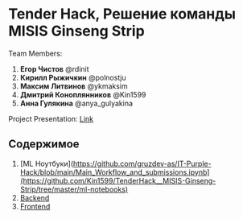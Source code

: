 # Tender Hack, Решение команды MISIS Ginseng Strip

Team Members:

1) **Егор Чистов** @rdinit
2) **Кирилл Рыжичкин** @polnostju
3) **Максим Литвинов** @ykmaksim
4) **Дмитрий Коноплянников** @Kin1599
5) **Анна Гулякина** @anya_gulyakina

Project Presentation: [Link](https://drive.google.com/...)

## Содержимое

1) [ML Ноутбуки](https://github.com/gruzdev-as/IT-Purple-Hack/blob/main/Main_Workflow_and_submissions.ipynb](https://github.com/Kin1599/TenderHack__MISIS-Ginseng-Strip/tree/master/ml-notebooks)
2) [Backend](https://github.com/Kin1599/TenderHack__MISIS-Ginseng-Strip/tree/master/tenderhack-backend)
3) [Frontend](https://github.com/Kin1599/TenderHack__MISIS-Ginseng-Strip/tree/master/tenderhack-frontend)
